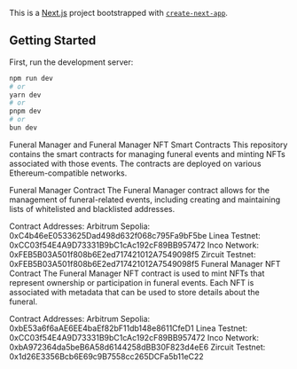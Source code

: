 This is a [Next.js](https://nextjs.org/) project bootstrapped with [`create-next-app`](https://github.com/vercel/next.js/tree/canary/packages/create-next-app).

## Getting Started

First, run the development server:

```bash
npm run dev
# or
yarn dev
# or
pnpm dev
# or
bun dev
```

Funeral Manager and Funeral Manager NFT Smart Contracts
This repository contains the smart contracts for managing funeral events and minting NFTs associated with those events. The contracts are deployed on various Ethereum-compatible networks.

Funeral Manager Contract
The Funeral Manager contract allows for the management of funeral-related events, including creating and maintaining lists of whitelisted and blacklisted addresses.

Contract Addresses:
Arbitrum Sepolia: 0xC4b46eE0533625Dad498d632f068c795Fa9bF5be
Linea Testnet: 0xCC03f54E4A9D73331B9bC1cAc192cF89BB957472
Inco Network: 0xFEB5B03A501f808b6E2ed717421012A7549098f5
Zircuit Testnet: 0xFEB5B03A501f808b6E2ed717421012A7549098f5
Funeral Manager NFT Contract
The Funeral Manager NFT contract is used to mint NFTs that represent ownership or participation in funeral events. Each NFT is associated with metadata that can be used to store details about the funeral.

Contract Addresses:
Arbitrum Sepolia: 0xbE53a6f6aAE6EE4baEf82bF11db148e8611CfeD1
Linea Testnet: 0xCC03f54E4A9D73331B9bC1cAc192cF89BB957472
Inco Network: 0xbA972364da5beB6A58d6144258dBB30F823d4eE6
Zircuit Testnet: 0x1d26E3356Bcb6E69c9B7558cc265DCFa5b11eC22

